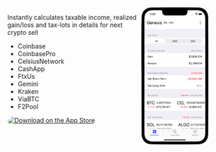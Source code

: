<div style="float:left;width:60%">
  <p>
    Instantly calculates taxable income, realized gain/loss and tax-lots in details for next crypto sell
  </p>
  <ul>
    <li>Coinbase</li>
    <li>CoinbasePro</li>
    <li>CelsiusNetwork</li>
    <li>CashApp</li>
    <li>FtxUs</li>
    <li>Gemini</li>
    <li>Kraken</li>
    <li>ViaBTC</li>
    <li>F2Pool</li>
  </ul>
  <a href="https://apps.apple.com/us/app/cointrail/id1614887276?itsct=apps_box_badge&amp;itscg=30200" style="display: inline-block; overflow: hidden; border-top-left-radius: 13px; border-top-right-radius: 13px; border-bottom-right-radius: 13px; border-bottom-left-radius: 13px; width: 250px; height: 83px;"><img src="https://tools.applemediaservices.com/api/badges/download-on-the-app-store/black/en-us?size=250x83&amp;releaseDate=1647993600&h=77490f38156a901efc16654c37b90396" alt="Download on the App Store" style="border-top-left-radius: 13px; border-top-right-radius: 13px; border-bottom-right-radius: 13px; border-bottom-left-radius: 13px; width: 250px; height: 83px;"></a>
</div>
<div>
  <img src="/assets/images/CoinTrail-phone.png" alt="CoinTrail phone" style="width: 30%; height: 30%"/>
</div>
